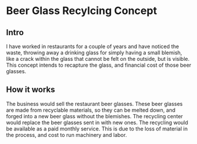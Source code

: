 # Beer Glass Recylcing Concept

## Intro
I have worked in restaurants for a couple of years and have noticed the waste, throwing away a drinking glass for simply having a small blemish, like a crack within the glass that cannot be felt on the outside, but is visible. This concept intends to recapture the glass, and financial cost of those beer glasses.

## How it works
The business would sell the restaurant beer glasses. These beer glasses are made from recyclable materials, so they can be melted down, and forged into a new beer glass without the blemishes. The recycling center would replace the beer glasses sent in with new ones. The recycling would be available as a paid monthly service. This is due to the loss of material in the process, and cost to run machinery and labor.
